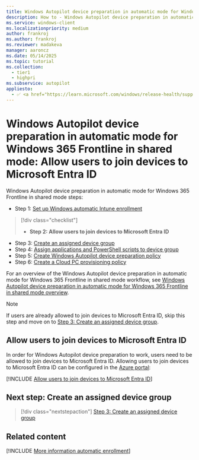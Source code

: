 ```yaml
---
title: Windows Autopilot device preparation in automatic mode for Windows 365 Frontline in shared mode - Step 2 of 7 - Allow users to join devices to Microsoft Entra ID
description: How to - Windows Autopilot device preparation in automatic mode for Windows 365 Frontline in shared mode - Step 2 of 7 - Allow users to join devices to Microsoft Entra ID.
ms.service: windows-client
ms.localizationpriority: medium
author: frankroj
ms.author: frankroj
ms.reviewer: madakeva
manager: aaroncz
ms.date: 05/14/2025
ms.topic: tutorial
ms.collection:
  - tier1
  - highpri
ms.subservice: autopilot
appliesto:
  - ✅ <a href="https://learn.microsoft.com/windows/release-health/supported-versions-windows-client" target="_blank">Windows 11</a>
---
```


# Windows Autopilot device preparation in automatic mode for Windows 365 Frontline in shared mode: Allow users to join devices to Microsoft Entra ID

Windows Autopilot device preparation in automatic mode for Windows 365 Frontline in shared mode steps:

- Step 1: [Set up Windows automatic Intune enrollment](automatic-automatic-enrollment.md)

> [!div class="checklist"]
>
> - **Step 2: Allow users to join devices to Microsoft Entra ID**

- Step 3: [Create an assigned device group](automatic-device-group.md)
- Step 4: [Assign applications and PowerShell scripts to device group](automatic-assign-apps-scripts.md)
- Step 5: [Create Windows Autopilot device preparation policy](automatic-autopilot-policy.md)
- Step 6: [Create a Cloud PC provisioning policy](automatic-cloud-pc-provisioning-policy.md)

For an overview of the Windows Autopilot device preparation in automatic mode for Windows 365 Frontline in shared mode workflow, see [Windows Autopilot device preparation in automatic mode for Windows 365 Frontline in shared mode overview](automatic-workflow.md#workflow).

> [!NOTE]
>
> If users are already allowed to join devices to Microsoft Entra ID, skip this step and move on to [Step 3: Create an assigned device group](automatic-device-group.md).

## Allow users to join devices to Microsoft Entra ID

In order for Windows Autopilot device preparation to work, users need to be allowed to join devices to Microsoft Entra ID. Allowing users to join devices to Microsoft Entra ID can be configured in the [Azure portal](https://portal.azure.com):

[!INCLUDE [Allow users to join devices to Microsoft Entra ID](../../../includes/allow-users-to-join.md)]

## Next step: Create an assigned device group

> [!div class="nextstepaction"]
> [Step 3: Create an assigned device group](automatic-device-group.md)

## Related content

[!INCLUDE [More information automatic enrollment](../../../includes/more-info-allow-users-to-join.md)]
